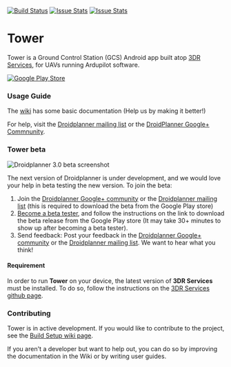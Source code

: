[![Build Status](https://travis-ci.org/DroidPlanner/droidplanner.svg?branch=master)](https://travis-ci.org/DroidPlanner/droidplanner)
[![Issue Stats](http://issuestats.com/github/DroidPlanner/droidplanner/badge/pr)](http://issuestats.com/github/DroidPlanner/droidplanner)
[![Issue Stats](http://issuestats.com/github/DroidPlanner/droidplanner/badge/issue)](http://issuestats.com/github/DroidPlanner/droidplanner)

# Tower

Tower is a Ground Control Station (GCS) Android app built atop [3DR Services](https://github.com/DroidPlanner/3DRServices), for UAVs
running Ardupilot software.

[![Google Play Store](https://developer.android.com/images/brand/en_app_rgb_wo_45.png)](https://play.google.com/store/apps/details?id=org.droidplanner.android)

### Usage Guide

The [wiki](https://github.com/DroidPlanner/droidplanner/wiki) has some basic documentation (Help us by making it better!)

For help, visit the [Droidplanner mailing list](https://groups.google.com/forum/#!forum/droidplanner) or the [DroidPlanner Google+ Commnunity](https://plus.google.com/communities/109498440846585781402).

### Tower beta

![Droidplanner 3.0 beta screenshot](https://cloud.githubusercontent.com/assets/914968/5420988/c11105e0-8211-11e4-9f07-92727d7c78ab.png)

The next version of Droidplanner is under development, and we would love your help in beta testing the new version. To join the beta:
 1. Join the [Droidplanner Google+ community](https://plus.google.com/communities/109498440846585781402) or the [Droidplanner mailing list](https://groups.google.com/forum/#!forum/droidplanner) (this is required to download the beta from the Google
  Play store)
 2. [Become a beta tester](https://play.google.com/apps/testing/org.droidplanner.android),
 and follow the instructions on the link to download the beta release from the Google Play store
 (It may take 30+ minutes to show up after becoming a beta tester).
 3. Send feedback: Post your feedback in the [Droidplanner Google+ community](https://plus.google.com/communities/109498440846585781402) or the [Droidplanner mailing list](https://groups.google.com/forum/#!forum/droidplanner). We want to hear what you think!

#### Requirement
In order to run **Tower** on your device, the latest version of **3DR Services** must be installed.
To do so, follow the instructions on the [3DR Services github page](https://github.com/DroidPlanner/3DRServices).

### Contributing

Tower is in active development. If you would like to contribute to the project,
see the [Build Setup wiki page](https://github.com/DroidPlanner/droidplanner/wiki).

If you aren't a developer but want to help out, you can do so by improving the documentation in the Wiki or by writing user guides.

